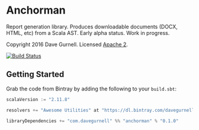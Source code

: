 # Anchorman

Report generation library.
Produces downloadable documents (DOCX, HTML, etc) from a Scala AST.
Early alpha status. Work in progress.

Copyright 2016 Dave Gurnell. Licensed [Apache 2][license].

[![Build Status](https://travis-ci.org/davegurnell/anchorman.svg?branch=develop)](https://travis-ci.org/davegurnell/anchorman)

## Getting Started

Grab the code from Bintray by adding the following to your `build.sbt`:

~~~ scala
scalaVersion := "2.11.8"

resolvers += "Awesome Utilities" at "https://dl.bintray.com/davegurnell/maven"

libraryDependencies += "com.davegurnell" %% "anchorman" % "0.1.0"
~~~

[license]: http://www.apache.org/licenses/LICENSE-2.0

